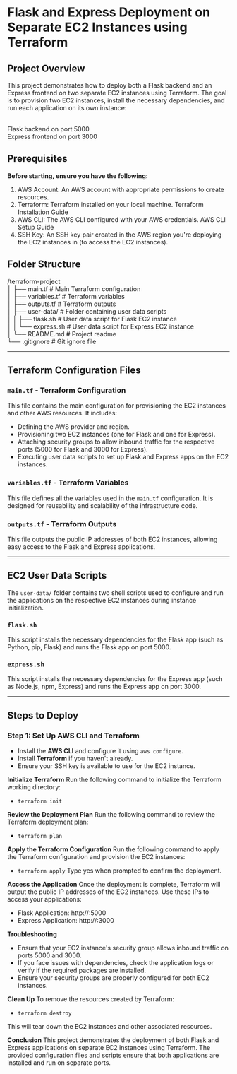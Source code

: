 # Flask and Express Deployment on Separate EC2 Instances using Terraform

## Project Overview
This project demonstrates how to deploy both a Flask backend and an Express frontend on two separate EC2 instances using Terraform. The goal is to provision two EC2 instances, install the necessary dependencies, and run each application on its own instance:

<br>Flask backend on port 5000
<br>Express frontend on port 3000

## Prerequisites
**Before starting, ensure you have the following:**

1. AWS Account: An AWS account with appropriate permissions to create resources.
2. Terraform: Terraform installed on your local machine. Terraform Installation Guide
3. AWS CLI: The AWS CLI configured with your AWS credentials. AWS CLI Setup Guide
4. SSH Key: An SSH key pair created in the AWS region you're deploying the EC2 instances in (to access the EC2 instances).

## Folder Structure

/terraform-project
<br>│ ├── main.tf                    # Main Terraform configuration
<br>│ ├── variables.tf               # Terraform variables
<br>│ ├── outputs.tf                 # Terraform outputs
<br>│ ├── user-data/                 # Folder containing user data scripts
<br>│ │   ├── flask.sh               # User data script for Flask EC2 instance
<br>│ │   └── express.sh             # User data script for Express EC2 instance
<br>│ └── README.md                  # Project readme
<br>└── .gitignore                   # Git ignore file


---

## Terraform Configuration Files

### `main.tf` - Terraform Configuration
This file contains the main configuration for provisioning the EC2 instances and other AWS resources. It includes:
- Defining the AWS provider and region.
- Provisioning two EC2 instances (one for Flask and one for Express).
- Attaching security groups to allow inbound traffic for the respective ports (5000 for Flask and 3000 for Express).
- Executing user data scripts to set up Flask and Express apps on the EC2 instances.

### `variables.tf` - Terraform Variables
This file defines all the variables used in the `main.tf` configuration. It is designed for reusability and scalability of the infrastructure code.

### `outputs.tf` - Terraform Outputs
This file outputs the public IP addresses of both EC2 instances, allowing easy access to the Flask and Express applications.

---

## EC2 User Data Scripts

The `user-data/` folder contains two shell scripts used to configure and run the applications on the respective EC2 instances during instance initialization.

### `flask.sh`
This script installs the necessary dependencies for the Flask app (such as Python, pip, Flask) and runs the Flask app on port 5000.

### `express.sh`
This script installs the necessary dependencies for the Express app (such as Node.js, npm, Express) and runs the Express app on port 3000.

---

## Steps to Deploy

### Step 1: Set Up AWS CLI and Terraform
- Install the **AWS CLI** and configure it using `aws configure`.
- Install **Terraform** if you haven't already.
- Ensure your SSH key is available to use for the EC2 instance.

**Initialize Terraform**
Run the following command to initialize the Terraform working directory:
- `terraform init`

**Review the Deployment Plan**
Run the following command to review the Terraform deployment plan:
- `terraform plan`

**Apply the Terraform Configuration**
Run the following command to apply the Terraform configuration and provision the EC2 instances:
- `terraform apply`
Type yes when prompted to confirm the deployment.

**Access the Application**
Once the deployment is complete, Terraform will output the public IP addresses of the EC2 instances. Use these IPs to access your applications:
- Flask Application: http://<Flask-Instance-Public-IP>:5000
- Express Application: http://<Express-Instance-Public-IP>:3000

**Troubleshooting**
- Ensure that your EC2 instance's security group allows inbound traffic on ports 5000 and 3000.
- If you face issues with dependencies, check the application logs or verify if the required packages are installed.
- Ensure your security groups are properly configured for both EC2 instances.

**Clean Up**
To remove the resources created by Terraform:
- `terraform destroy`

This will tear down the EC2 instances and other associated resources.

**Conclusion**
This project demonstrates the deployment of both Flask and Express applications on separate EC2 instances using Terraform. The provided configuration files and scripts ensure that both applications are installed and run on separate ports.